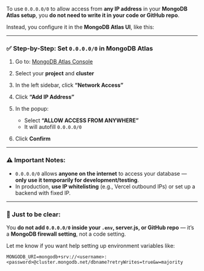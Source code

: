 To use `0.0.0.0/0` to allow access from **any IP address** in your **MongoDB Atlas setup**, you **do not need to write it in your code or GitHub repo**.

Instead, you configure it in the **MongoDB Atlas UI**, like this:

---

### ✅ Step-by-Step: Set `0.0.0.0/0` in MongoDB Atlas

1. Go to: [MongoDB Atlas Console](https://cloud.mongodb.com/)
2. Select your **project** and **cluster**
3. In the left sidebar, click **“Network Access”**
4. Click **“Add IP Address”**
5. In the popup:

   * Select **“ALLOW ACCESS FROM ANYWHERE”**
   * It will autofill `0.0.0.0/0`
6. Click **Confirm**

---

### ⚠️ Important Notes:

* `0.0.0.0/0` allows **anyone on the internet** to access your database — **only use it temporarily for development/testing**.
* In production, **use IP whitelisting** (e.g., Vercel outbound IPs) or set up a backend with fixed IP.

---

### 🧠 Just to be clear:

You **do not add `0.0.0.0/0` inside your `.env`, server.js, or GitHub repo** — it’s a **MongoDB firewall setting**, not a code setting.

Let me know if you want help setting up environment variables like:

```env
MONGODB_URI=mongodb+srv://<username>:<password>@cluster.mongodb.net/dbname?retryWrites=true&w=majority
```
